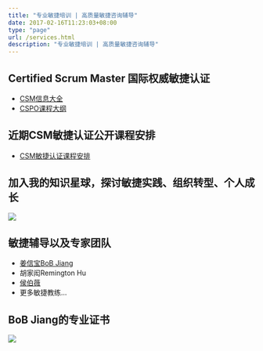 ```yaml
---
title: "专业敏捷培训 | 高质量敏捷咨询辅导"
date: 2017-02-16T11:23:03+08:00
type: "page"
url: /services.html
description: "专业敏捷培训 | 高质量敏捷咨询辅导"
---
```

## Certified Scrum Master 国际权威敏捷认证

- [CSM信息大全](/csm/)
- [CSPO课程大纲](/cspo-intro.html)

## 近期CSM敏捷认证公开课程安排

- [CSM敏捷认证课程安排](https://appmopev1px9533.h5.xiaoeknow.com/homepage) 

## 加入我的知识星球，探讨敏捷实践、组织转型、个人成长

![](/images/zhishixingqiu.png)

## 敏捷辅导以及专家团队

- [姜信宝BoB Jiang](/me)
- 胡家闳Remington Hu
- [侯伯薇](https://cn.linkedin.com/in/houbowei)
- 更多敏捷教练...

## BoB Jiang的专业证书
![](/images/bob-all-certs.jpg)
